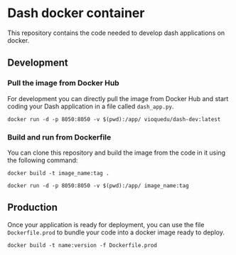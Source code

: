 # Dash docker container

This repository contains the code needed to develop dash applications
on docker.

## Development

### Pull the image from Docker Hub

For development you can directly pull the image from 
Docker Hub and start coding your Dash application in a 
file called `dash_app.py`. 

```
docker run -d -p 8050:8050 -v $(pwd):/app/ vioquedu/dash-dev:latest
```

### Build and run from Dockerfile

You can clone this repository and build the image from the code in it using the following command:

```
docker build -t image_name:tag .
```

```
docker run -d -p 8050:8050 -v $(pwd):/app/ image_name:tag
```

## Production

Once your application is ready for deployment, you can use the file `Dockerfile.prod` to bundle your code into a docker image ready to deploy.

```
docker build -t name:version -f Dockerfile.prod
```